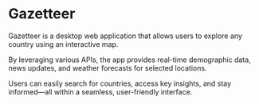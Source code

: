 # Gazetteer 
Gazetteer is a desktop web application that allows users to explore any country using an interactive map.

By leveraging various APIs, the app provides real-time demographic data, news updates, and weather forecasts for selected locations.

Users can easily search for countries, access key insights, and stay informed—all within a seamless, user-friendly interface.
